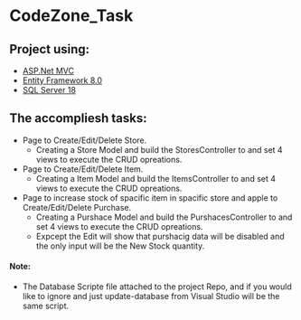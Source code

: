 # CodeZone_Task

## Project using:
* [ASP.Net MVC](https://dotnet.microsoft.com/en-us/apps/aspnet/mvc)
* [Entity Framework 8.0](https://learn.microsoft.com/en-us/aspnet/entity-framework)
* [SQL Server 18](https://learn.microsoft.com/en-us/sql/?view=sql-server-ver16)


## The accompliesh tasks:
* Page to Create/Edit/Delete Store.
  * Creating a Store Model and build the StoresController to and set 4 views to execute the CRUD opreations.
* Page to Create/Edit/Delete Item.
  * Creating a Item Model and build the ItemsController to and set 4 views to execute the CRUD opreations.
* Page to increase stock of spacific item in spacific store and apple to Create/Edit/Delete Purchase.
  * Creating a Purshace Model and build the PurshacesController to and set 4 views to execute the CRUD opreations.
  *  Expcept the Edit will show that purshacig data will be disabled and the only input will be the New Stock quantity.

#### Note:
* The Database Scripte file attached to the project Repo, and if you would like to ignore and just update-database from Visual Studio will be the same script.
